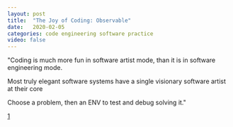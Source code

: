 ```yaml
---
layout: post
title:  "The Joy of Coding: Observable"
date:   2020-02-05
categories: code engineering software practice
video: false
---
```


"Coding is much more fun in software artist mode, than it is in software engineering mode.

Most truly elegant software systems have a single visionary software artist at their core

Choose a problem, then an ENV to test and debug solving it."

[1]

[1]: //www.software-artist.com/joy-of-coding-observable/


